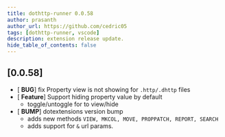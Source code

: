 ```yaml
---
title: dothttp-runner 0.0.58
author: prasanth
author_url: https://github.com/cedric05
tags: [dothttp-runner, vscode]
description: extension release update.
hide_table_of_contents: false
---
```




## [0.0.58]
- [ **BUG**] fix Property view is not showing for `.http/.dhttp` files
- [ **Feature**] Support hiding property value by default
  - toggle/untoggle for to view/hide
- [ **BUMP**] dotextensions version bump
  - adds new methods `VIEW, MKCOL, MOVE, PROPPATCH, REPORT, SEARCH`
  - adds support for `&` url params.
